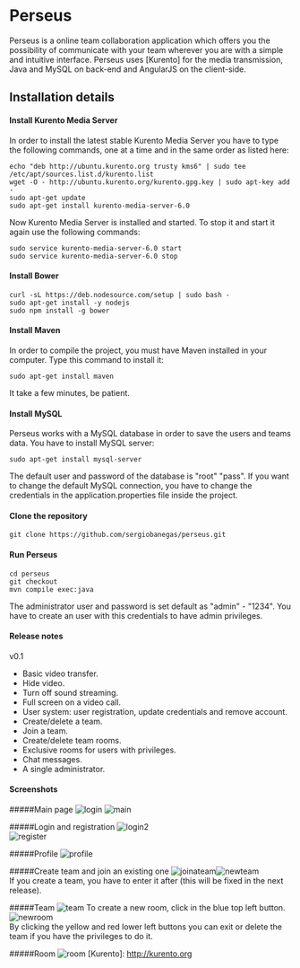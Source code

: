 Perseus
=================

Perseus is a online team collaboration application which offers you the possibility of communicate with your team wherever you are with a simple and intuitive interface. 
Perseus uses [Kurento] for the media transmission, Java and MySQL on back-end and AngularJS on the client-side.

Installation details
---------------

#### Install Kurento Media Server
In order to install the latest stable Kurento Media Server you have to type the following commands, one at a time and in the same order as listed here:

```
echo "deb http://ubuntu.kurento.org trusty kms6" | sudo tee /etc/apt/sources.list.d/kurento.list
wget -O - http://ubuntu.kurento.org/kurento.gpg.key | sudo apt-key add -
sudo apt-get update
sudo apt-get install kurento-media-server-6.0
```
Now Kurento Media Server is installed and started. To stop it and start it again use the following commands:
```
sudo service kurento-media-server-6.0 start
sudo service kurento-media-server-6.0 stop
```

#### Install Bower
```
curl -sL https://deb.nodesource.com/setup | sudo bash -
sudo apt-get install -y nodejs
sudo npm install -g bower
```

#### Install Maven
In order to compile the project, you must have Maven installed in your computer. Type this command to install it:
```
sudo apt-get install maven
```
It take a few minutes, be patient.

#### Install MySQL
Perseus works with a MySQL database in order to save the users
and teams data. You have to install MySQL server:
```
sudo apt-get install mysql-server
```	
The default user and password of the database is "root" "pass". If you want to change the default MySQL connection, you have to change the credentials in the application.properties file inside the project.

#### Clone the repository
```
git clone https://github.com/sergiobanegas/perseus.git
```

#### Run Perseus
```
cd perseus
git checkout
mvn compile exec:java
```
The administrator user and password is set default as "admin" - "1234". You have to create an user with this credentials to have admin privileges.

#### Release notes
v0.1
* Basic video transfer.
* Hide video.
* Turn off sound streaming.
* Full screen on a video call.
* User system: user registration, update credentials and remove account.
* Create/delete a team.
* Join a team.
* Create/delete team rooms.
* Exclusive rooms for users with privileges.
* Chat messages.
* A single administrator.

#### Screenshots
#####Main page
![login](https://cloud.githubusercontent.com/assets/10667581/11763452/4c8a11fc-a10b-11e5-9c44-8dedfded9811.jpg)
![main](https://cloud.githubusercontent.com/assets/10667581/11763503/278a80f6-a10d-11e5-9093-b7aee06a10df.jpg)

#####Login and registration
![login2](https://cloud.githubusercontent.com/assets/10667581/11763460/817c5f3c-a10b-11e5-86d6-9f0fcfb1c165.jpg)	
![register](https://cloud.githubusercontent.com/assets/10667581/11763453/5022980c-a10b-11e5-8af8-8af2eedb2d22.jpg)

#####Profile
![profile](https://cloud.githubusercontent.com/assets/10667581/11763445/2f59f8cc-a10b-11e5-9749-17fe4766368d.jpg)

#####Create team and join an existing one
![joinateam](https://cloud.githubusercontent.com/assets/10667581/11763535/0264bfba-a10f-11e5-8eec-be3d4103b55d.jpg)![newteam](https://cloud.githubusercontent.com/assets/10667581/11763534/fe5093a4-a10e-11e5-9b8f-0998b310a99f.jpg)<br/>
If you create a team, you have to enter it after (this will be fixed in the next release).

#####Team
![team](https://cloud.githubusercontent.com/assets/10667581/11763428/fbdbb2e8-a109-11e5-894a-e63d5f111dc8.png)
To create a new room, click in the blue top left button.
![newroom](https://cloud.githubusercontent.com/assets/10667581/11763456/6aba20fe-a10b-11e5-902f-25658777f5af.jpg)<br/> 
By clicking the yellow and red lower left buttons you can exit or delete the team if you have the privileges to do it.

#####Room
![room](https://cloud.githubusercontent.com/assets/10667581/11763427/fa8531a8-a109-11e5-8025-29714a2297e1.png)
[Kurento]: http://kurento.org

